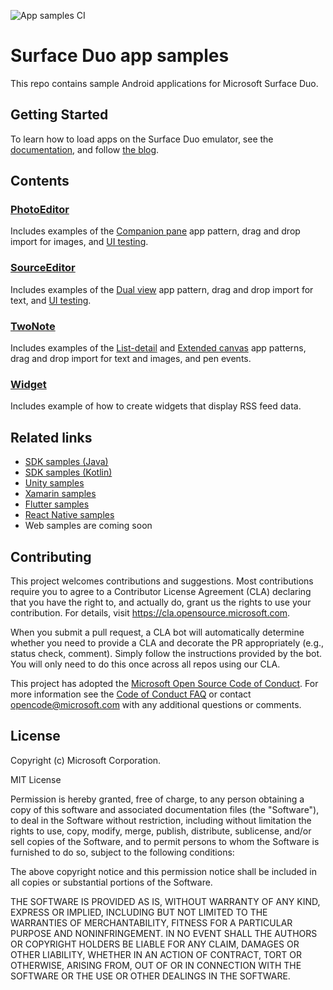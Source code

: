 ![App samples CI](https://github.com/microsoft/surface-duo-app-samples/workflows/App%20samples%20CI/badge.svg)

# Surface Duo app samples

This repo contains sample Android applications for Microsoft Surface Duo.

## Getting Started

To learn how to load apps on the Surface Duo emulator, see the [documentation](https://docs.microsoft.com/dual-screen/android), and follow [the blog](https://devblogs.microsoft.com/surface-duo).

## Contents

### [PhotoEditor](https://github.com/microsoft/surface-duo-app-samples/tree/main/PhotoEditor)

Includes examples of the [Companion pane](https://docs.microsoft.com/dual-screen/introduction#dual-view) app pattern, drag and drop import for images, and [UI testing](https://docs.microsoft.com/dual-screen/android/espresso-ui-tests).

### [SourceEditor](https://github.com/microsoft/surface-duo-app-samples/tree/main/SourceEditor)

Includes examples of the [Dual view](https://docs.microsoft.com/dual-screen/introduction#dual-view) app pattern, drag and drop import for text, and [UI testing](https://docs.microsoft.com/dual-screen/android/espresso-ui-tests).

### [TwoNote](https://github.com/microsoft/surface-duo-app-samples/tree/main/TwoNote)

Includes examples of the [List-detail](https://docs.microsoft.com/dual-screen/introduction#master-detail) and [Extended canvas](https://docs.microsoft.com/dual-screen/introduction#extended-canvas) app patterns, drag and drop import for text and images, and pen events.

### [Widget](https://github.com/microsoft/surface-duo-app-samples/tree/main/Widget)

Includes example of how to create widgets that display RSS feed data.

## Related links

- [SDK samples (Java)](https://github.com/microsoft/surface-duo-sdk-samples)
- [SDK samples (Kotlin)](https://github.com/microsoft/surface-duo-sdk-samples-kotlin)
- [Unity samples](https://github.com/microsoft/surface-duo-sdk-unity-samples)
- [Xamarin samples](https://github.com/microsoft/surface-duo-sdk-xamarin-samples)
- [Flutter samples](https://github.com/microsoft/surface-duo-sdk-samples-flutter)
- [React Native samples](https://github.com/microsoft/react-native-dualscreen)
- Web samples are coming soon

## Contributing

This project welcomes contributions and suggestions.  Most contributions require you to agree to a
Contributor License Agreement (CLA) declaring that you have the right to, and actually do, grant us
the rights to use your contribution. For details, visit https://cla.opensource.microsoft.com.

When you submit a pull request, a CLA bot will automatically determine whether you need to provide
a CLA and decorate the PR appropriately (e.g., status check, comment). Simply follow the instructions
provided by the bot. You will only need to do this once across all repos using our CLA.

This project has adopted the [Microsoft Open Source Code of Conduct](https://opensource.microsoft.com/codeofconduct/).
For more information see the [Code of Conduct FAQ](https://opensource.microsoft.com/codeofconduct/faq/) or
contact [opencode@microsoft.com](mailto:opencode@microsoft.com) with any additional questions or comments.

## License

Copyright (c) Microsoft Corporation.

MIT License

Permission is hereby granted, free of charge, to any person obtaining a copy of this software and associated documentation files (the "Software"), to deal in the Software without restriction, including without limitation the rights to use, copy, modify, merge, publish, distribute, sublicense, and/or sell copies of the Software, and to permit persons to whom the Software is furnished to do so, subject to the following conditions:

The above copyright notice and this permission notice shall be included in all copies or substantial portions of the Software.

THE SOFTWARE IS PROVIDED AS IS, WITHOUT WARRANTY OF ANY KIND, EXPRESS OR IMPLIED, INCLUDING BUT NOT LIMITED TO THE WARRANTIES OF MERCHANTABILITY, FITNESS FOR A PARTICULAR PURPOSE AND NONINFRINGEMENT. IN NO EVENT SHALL THE AUTHORS OR COPYRIGHT HOLDERS BE LIABLE FOR ANY CLAIM, DAMAGES OR OTHER LIABILITY, WHETHER IN AN ACTION OF CONTRACT, TORT OR OTHERWISE, ARISING FROM, OUT OF OR IN CONNECTION WITH THE SOFTWARE OR THE USE OR OTHER DEALINGS IN THE SOFTWARE.
